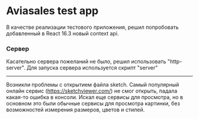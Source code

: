 # Aviasales test app

В качестве реализации тестового приложения, решил попробовать добавленный в React 16.3 новый context api.

### Сервер

Касательно сервера пожеланий не было, решил использовать "http-server".
Для запуска сервера используется скрипт "server"

---

Возникли проблемы с открытием файла sketch. Самый популярный онлайн сервис (https://sketchviewer.com/) не смог открыть, падала какая-то ошибка в консоли. Искал еще сервисы для просмотра, но в основном это были обычные сервисы для просмотра картинки, без возможностей измерения размеров, цветов и стилей.
